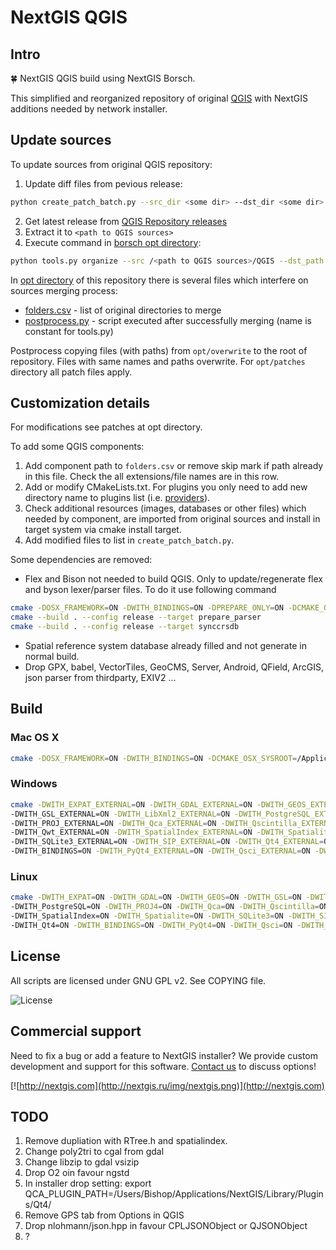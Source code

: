 # NextGIS QGIS

## Intro

:four_leaf_clover: NextGIS QGIS build using NextGIS Borsch.

This simplified and reorganized repository of original [QGIS](https://github.com/qgis/qgis)
with NextGIS additions needed by network installer.

## Update sources

To update sources from original QGIS repository:

1. Update diff files from pevious release:

```bash
python create_patch_batch.py --src_dir <some dir> --dst_dir <some dir>
```

2. Get latest release from [QGIS Repository releases](https://github.com/qgis/QGIS/releases)
3. Extract it to `<path to QGIS sources>`
4. Execute command in [borsch opt directory](https://github.com/nextgis-borsch/borsch/tree/master/opt):

```bash
python tools.py organize --src /<path to QGIS sources>/QGIS --dst_path <path to NextGIS QGIS sources>
```

In [opt directory](https://github.com/nextgis/nextgisqgis/tree/master/opt) of this
repository there is several files which interfere on
sources merging process:

* [folders.csv](https://github.com/nextgis/nextgisqgis/blob/master/opt/folders.csv) - list of original directories to merge
* [postprocess.py](https://github.com/nextgis/nextgisqgis/blob/master/opt/postprocess.py) - script executed after successfully merging (name is constant for tools.py)

Postprocess copying files (with paths) from ```opt/overwrite``` to the root of
repository. Files with same names and paths overwrite.
For ```opt/patches``` directory all patch files apply.

## Customization details

For modifications see patches at opt directory.

To add some QGIS components:

1. Add component path to `folders.csv` or remove skip mark if path already in this file. Check the all extensions/file names are in this row.
2. Add or modify CMakeLists.txt. For plugins you only need to add new directory name to plugins list (i.e. [providers](https://github.com/nextgis/nextgisqgis/blob/master/src/providers/CMakeLists.txt)).
3. Check additional resources (images, databases or other files) which needed by component, are imported from original sources and install in target system via cmake install target.
4. Add modified files to list in `create_patch_batch.py`.

Some dependencies are removed:

* Flex and Bison not needed to build QGIS. Only to update/regenerate flex and byson lexer/parser files. To do it use following command

```bash
cmake -DOSX_FRAMEWORK=ON -DWITH_BINDINGS=ON -DPREPARE_ONLY=ON -DCMAKE_OSX_SYSROOT=/Applications/Xcode.app/Contents/Developer/Platforms/MacOSX.platform/Developer/SDKs/MacOSX.sdk -DCMAKE_OSX_DEPLOYMENT_TARGET=10.14 -DWITH_PROJ_EXTERNAL=ON -DWITH_GDAL_EXTERNAL=ON -DWITH_Qt5_EXTERNAL=ON -DWITH_GEOS_EXTERNAL=ON  -DWITH_Qca_EXTERNAL=ON -DWITH_QtKeychain_EXTERNAL=ON -DWITH_SpatialIndex_EXTERNAL=ON -DWITH_SQLite3_EXTERNAL=ON -DWITH_Spatialite_EXTERNAL=ON -DWITH_LIBZIP_EXTERNAL=ON -DWITH_EXPAT_EXTERNAL=ON ..
cmake --build . --config release --target prepare_parser
cmake --build . --config release --target synccrsdb
```

* Spatial reference system database already filled and not generate in normal build.
* Drop GPX, babel, VectorTiles, GeoCMS, Server, Android, QField, ArcGIS, json parser from thirdparty, EXIV2 ...

## Build

### Mac OS X

```bash
cmake -DOSX_FRAMEWORK=ON -DWITH_BINDINGS=ON -DCMAKE_OSX_SYSROOT=/Applications/Xcode.app/Contents/Developer/Platforms/MacOSX.platform/Developer/SDKs/MacOSX.sdk -DCMAKE_OSX_DEPLOYMENT_TARGET=10.14 -DWITH_PROJ_EXTERNAL=ON -DWITH_GDAL_EXTERNAL=ON -DWITH_Qt5_EXTERNAL=ON -DWITH_GEOS_EXTERNAL=ON  -DWITH_Qca_EXTERNAL=ON -DWITH_QtKeychain_EXTERNAL=ON -DWITH_SpatialIndex_EXTERNAL=ON -DWITH_SQLite3_EXTERNAL=ON -DWITH_Spatialite_EXTERNAL=ON -DWITH_LIBZIP_EXTERNAL=ON -DWITH_EXPAT_EXTERNAL=ON -DWITH_Qwt_EXTERNAL=ON -DWITH_QScintilla_EXTERNAL=ON -DWITH_GSL_EXTERNAL=ON ..
```

### Windows

```bash
cmake -DWITH_EXPAT_EXTERNAL=ON -DWITH_GDAL_EXTERNAL=ON -DWITH_GEOS_EXTERNAL=ON \
-DWITH_GSL_EXTERNAL=ON -DWITH_LibXml2_EXTERNAL=ON -DWITH_PostgreSQL_EXTERNAL=ON \
-DWITH_PROJ_EXTERNAL=ON -DWITH_Qca_EXTERNAL=ON -DWITH_Qscintilla_EXTERNAL=ON \
-DWITH_Qwt_EXTERNAL=ON -DWITH_SpatialIndex_EXTERNAL=ON -DWITH_Spatialite_EXTERNAL=ON \
-DWITH_SQLite3_EXTERNAL=ON -DWITH_SIP_EXTERNAL=ON -DWITH_Qt4_EXTERNAL=ON \
-DWITH_BINDINGS=ON -DWITH_PyQt4_EXTERNAL=ON -DWITH_Qsci_EXTERNAL=ON -DWITH_ZLIB_EXTERNAL=ON ..
```

### Linux

```bash
cmake -DWITH_EXPAT=ON -DWITH_GDAL=ON -DWITH_GEOS=ON -DWITH_GSL=ON -DWITH_LibXml2=ON \
-DWITH_PostgreSQL=ON -DWITH_PROJ4=ON -DWITH_Qca=ON -DWITH_Qscintilla=ON -DWITH_Qwt=ON \
-DWITH_SpatialIndex=ON -DWITH_Spatialite=ON -DWITH_SQLite3=ON -DWITH_SIP=ON \
-DWITH_Qt4=ON -DWITH_BINDINGS=ON -DWITH_PyQt4=ON -DWITH_Qsci=ON -DWITH_ZLIB=ON -DWITH_BINDINGS=ON ..
```

## License

All scripts are licensed under GNU GPL v2. See COPYING file.

![License](https://img.shields.io/badge/License-GPL%20v2-blue.svg?maxAge=2592000)

## Commercial support

Need to fix a bug or add a feature to NextGIS installer? We provide custom
development and support for this software.
[Contact us](http://nextgis.ru/en/contact/) to discuss options!

[![http://nextgis.com](http://nextgis.ru/img/nextgis.png)](http://nextgis.com)

## TODO

1. Remove dupliation with RTree.h and spatialindex.
2. Change poly2tri to cgal from gdal
3. Change libzip to gdal vsizip
4. Drop O2 oin favour ngstd
5. In installer drop setting: export QCA_PLUGIN_PATH=/Users/Bishop/Applications/NextGIS/Library/Plugins/Qt4/
6. Remove GPS tab from Options in QGIS
7. Drop nlohmann/json.hpp in favour CPLJSONObject or QJSONObject 
8. ?
